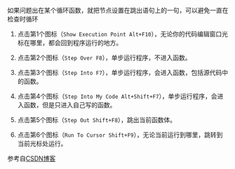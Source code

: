如果问题出在某个循环函数，就把节点设置在跳出语句上的一句，可以避免一直在检查时循环
1. 点击第1个图标（`Show Execution Point Alt+F10`），无论你的代码编辑窗口光标在哪里，都会回到程序运行的地方。

2. 点击第2个图标（`Step Over F8`），单步运行程序，不进入函数。

3. 点击第3个图标（`Step Into F7`），单步运行程序，会进入函数，包括源代码中的函数。

4. 点击第4个图标（`Step Into My Code Alt+Shift+F7`），单步运行程序，会进入函数，但是只进入自己写的函数。

5. 点击第5个图标（`Step Out Shift+F8`），跳出当前函数体。

6. 点击第6个图标（`Run To Cursor Shift+F9`），无论当前运行到哪里，跳转到当前光标处运行。

参考自[CSDN博客](https://blog.csdn.net/weixin_43755906/article/details/131132928)